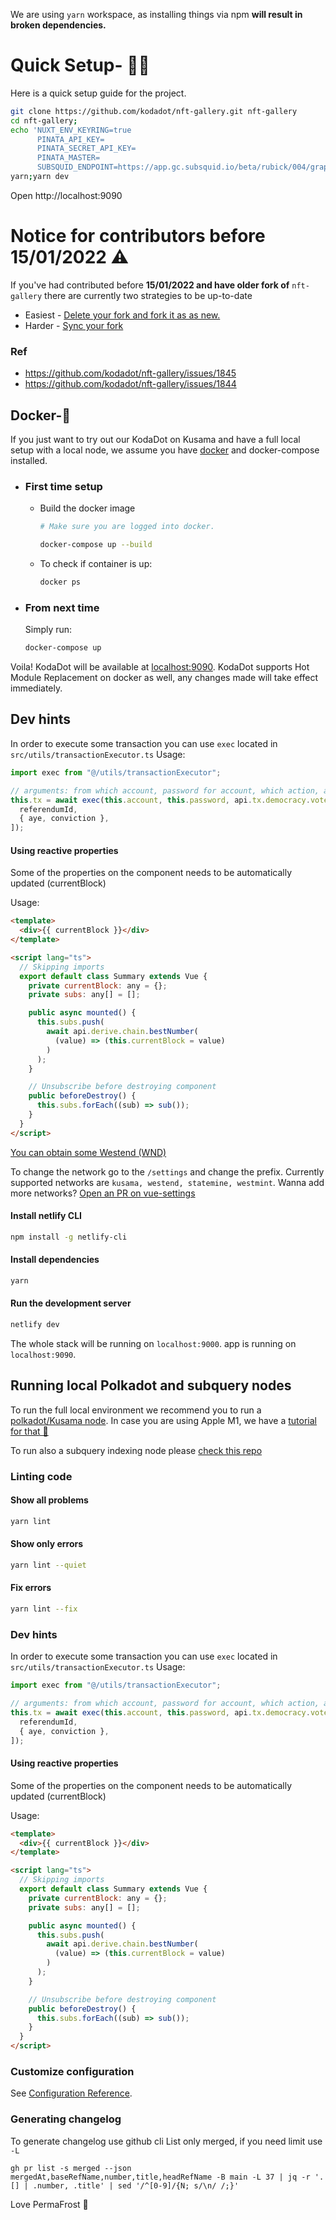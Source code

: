 We are using `yarn` workspace, as installing things via npm **will result in broken dependencies.**

# Quick Setup- 🏃‍♀️

Here is a quick setup guide for the project.

```bash
git clone https://github.com/kodadot/nft-gallery.git nft-gallery
cd nft-gallery;
echo 'NUXT_ENV_KEYRING=true
      PINATA_API_KEY=
      PINATA_SECRET_API_KEY=
      PINATA_MASTER=
      SUBSQUID_ENDPOINT=https://app.gc.subsquid.io/beta/rubick/004/graphql' > .env
yarn;yarn dev
```

Open http://localhost:9090

# Notice for contributors before 15/01/2022 ⚠️

If you've had contributed before **15/01/2022 and have older fork of** `nft-gallery` there are currently two strategies to be up-to-date

- Easiest - [Delete your fork and fork it as as new.](https://docs.github.com/en/repositories/creating-and-managing-repositories/deleting-a-repository)
- Harder - [Sync your fork](https://docs.github.com/en/pull-requests/collaborating-with-pull-requests/working-with-forks/syncing-a-fork)

### Ref

- https://github.com/kodadot/nft-gallery/issues/1845
- https://github.com/kodadot/nft-gallery/issues/1844

## Docker-🐳

If you just want to try out our KodaDot on Kusama and have a full local setup with a local node, we assume you have [docker](https://docs.docker.com/get-docker/) and docker-compose installed.

- ### First time setup

  - Build the docker image

    ```bash
    # Make sure you are logged into docker.

    docker-compose up --build
    ```

  - To check if container is up:
    ```bash
    docker ps
    ```

- ### From next time

  Simply run:

  ```bash
  docker-compose up
  ```

Voila! KodaDot will be available at [localhost:9090](http://localhost:9090).
KodaDot supports Hot Module Replacement on docker as well, any changes made will take effect immediately.

## Dev hints

In order to execute some transaction you can use `exec` located in `src/utils/transactionExecutor.ts`
Usage:

```js
import exec from "@/utils/transactionExecutor";

// arguments: from which account, password for account, which action, array of parameters
this.tx = await exec(this.account, this.password, api.tx.democracy.vote, [
  referendumId,
  { aye, conviction },
]);
```

#### Using reactive properties

Some of the properties on the component needs to be automatically updated (currentBlock)

Usage:

```html
<template>
  <div>{{ currentBlock }}</div>
</template>

<script lang="ts">
  // Skipping imports
  export default class Summary extends Vue {
    private currentBlock: any = {};
    private subs: any[] = [];

    public async mounted() {
      this.subs.push(
        await api.derive.chain.bestNumber(
          (value) => (this.currentBlock = value)
        )
      );
    }

    // Unsubscribe before destroying component
    public beforeDestroy() {
      this.subs.forEach((sub) => sub());
    }
  }
</script>
```

[You can obtain some Westend (WND)](https://matrix.to/#/#westend_faucet:matrix.org)

To change the network go to the `/settings` and change the prefix.
Currently supported networks are `kusama, westend, statemine, westmint`.
Wanna add more networks? [Open an PR on vue-settings](https://github.com/vue-polkadot/ui)

#### Install netlify CLI

```bash
npm install -g netlify-cli
```

#### Install dependencies

```bash
yarn
```

#### Run the development server

```bash
netlify dev
```

The whole stack will be running on `localhost:9000`. app is running on `localhost:9090`.

## Running local Polkadot and subquery nodes

To run the full local environment we recommend you to run a [polkadot/Kusama node](https://github.com/paritytech/polkadot).
In case you are using Apple M1, we have a [tutorial for that 🍏 ](https://vikiival.medium.com/run-substrate-on-apple-m1-a2699743fae8)

To run also a subquery indexing node please [check this repo](https://github.com/vikiival/magick)

### Linting code

#### Show all problems

```bash
yarn lint
```

#### Show only errors

```bash
yarn lint --quiet
```

#### Fix errors

```bash
yarn lint --fix
```

### Dev hints

In order to execute some transaction you can use `exec` located in `src/utils/transactionExecutor.ts`
Usage:

```js
import exec from "@/utils/transactionExecutor";

// arguments: from which account, password for account, which action, array of parameters
this.tx = await exec(this.account, this.password, api.tx.democracy.vote, [
  referendumId,
  { aye, conviction },
]);
```

#### Using reactive properties

Some of the properties on the component needs to be automatically updated (currentBlock)

Usage:

```html
<template>
  <div>{{ currentBlock }}</div>
</template>

<script lang="ts">
  // Skipping imports
  export default class Summary extends Vue {
    private currentBlock: any = {};
    private subs: any[] = [];

    public async mounted() {
      this.subs.push(
        await api.derive.chain.bestNumber(
          (value) => (this.currentBlock = value)
        )
      );
    }

    // Unsubscribe before destroying component
    public beforeDestroy() {
      this.subs.forEach((sub) => sub());
    }
  }
</script>
```

### Customize configuration

See [Configuration Reference](https://cli.vuejs.org/config/).

### Generating changelog

To generate changelog use github cli
List only merged, if you need limit use `-L`

```
gh pr list -s merged --json mergedAt,baseRefName,number,title,headRefName -B main -L 37 | jq -r '.[] | .number, .title' | sed '/^[0-9]/{N; s/\n/ /;}'
```

Love PermaFrost 👀
